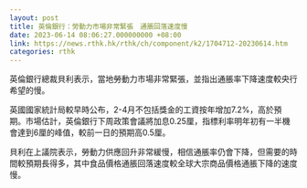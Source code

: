 ```yaml
---
layout: post
title: 英倫銀行：勞動力市場非常緊張　通脹回落速度慢
date: 2023-06-14 08:06:27.000000000 +08:00
link: https://news.rthk.hk/rthk/ch/component/k2/1704712-20230614.htm
categories: rthk
---
```


英倫銀行總裁貝利表示，當地勞動力市場非常緊張，並指出通脹率下降速度較央行希望的慢。

英國國家統計局較早時公布，2-4月不包括獎金的工資按年增加7.2%，高於預期。市場估計，英倫銀行下周政策會議將加息0.25厘，指標利率明年初有一半機會達到6厘的峰值，較前一日的預期高0.5厘。

貝利在上議院表示，勞動力供應回升非常緩慢，相信通脹率仍會下降，但需要的時間較預期長得多，其中食品價格通脹回落速度較全球大宗商品價格通脹下降的速度慢。
